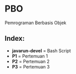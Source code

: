 # PBO
Pemrograman Berbasis Objek

## Index:

- **javarun-devel** = Bash Script
- **P1** = Pertemuan 1
- **P2** = Pertemuan 2
- **P3** = Pertemuan 3
